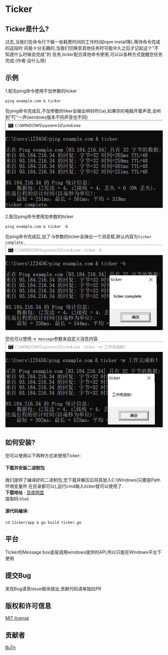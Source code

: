 Ticker  
======
## Ticker是什么?  
过去,当我们在命令行下做一些耗费时间的工作时(如npm install等),等待命令完成的这段时
间是十分无趣的,当我们切换至其他任务时可能许久之后才记起这个"不知道什么时候会完成"的
任务,ticker配合其他命令使用,可以以各种方式提醒您任务完成.(作者:没什么用)  

## 示例
1.配合ping命令使用不加参数的ticker
```
ping example.com & ticker
```
在ping命令完成后,不加参数的tiker会输出响铃符(\a),如果你的电脑开着声音,会听
到"叮"一声(windows版本不同声音也不同)  
![](https://github.com/kimmosc2/ticker/raw/master/assets/image/p2.png)  
  
  
2.配合ping命令使用加参数的ticker
```
ping example.com & ticker -b
```
在ping命令完成后,加了-b参数的ticker会弹出一个消息框,默认内容为`ticker complete.`
![](https://github.com/kimmosc2/ticker/raw/master/assets/image/p3.png)  
    
您也可以使用`-m message`参数来自定义消息内容.
![](https://github.com/kimmosc2/ticker/raw/master/assets/image/p4.png)    
  
  
## 如何安装? 
您可以使用以下两种方式来使用Ticker: 
#### 下载并安装二进制包 
我们提供了编译好的二进制包,您下载并解压后将其放入C:\Windows(只要是Path环境变量所
在目录都可以),运行cmd输入ticker就可以使用了.  
 **下载地址** : [百度网盘](https://pan.baidu.com/s/1J9O73CnvfFhDHaF83F1k2A)  
提取码:`k5ad`
#### 源代码编译:
```
cd ticker/app & go build ticker.go
```

## 平台
Ticker的Message box底层调用windows提供的API,所以只能在Windows平台下使用
## 提交Bug  
发现Bug请至issue板块提出,贡献代码请单独拉PR
## 版权和许可信息  
[MIT license](https://github.com/kimmosc2/ticker/blob/master/LICENSE)
## 贡献者
[BuTn](https://github.com/kimmosc2)